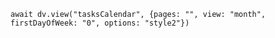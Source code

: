 ```dataviewjs
await dv.view("tasksCalendar", {pages: "", view: "month", firstDayOfWeek: "0", options: "style2"})
```
